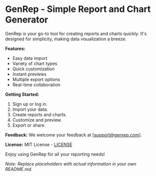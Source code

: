 # GenRep - Simple Report and Chart Generator

GenRep is your go-to tool for creating reports and charts quickly. It's designed for simplicity, making data visualization a breeze.

**Features:**

- Easy data import
- Variety of chart types
- Quick customization
- Instant previews
- Multiple export options
- Real-time collaboration

**Getting Started:**

1. Sign up or log in.
2. Import your data.
3. Create reports and charts.
4. Customize and preview.
5. Export or share.

**Feedback:** We welcome your feedback at [support@genrep.com].

**License:** MIT License - [LICENSE](LICENSE)

Enjoy using GenRep for all your reporting needs!

_Note: Replace placeholders with actual information in your own README.md._
